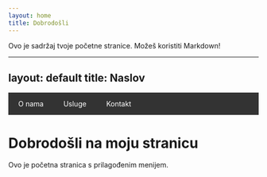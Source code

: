 ```yaml
---
layout: home
title: Dobrodošli
---
```


Ovo je sadržaj tvoje početne stranice. Možeš koristiti Markdown!

---
layout: default
title: Naslov
---

<!-- Navigacija -->
<style>
nav {
  background-color: #333;
  overflow: hidden;
}

nav ul {
  margin: 0;
  padding: 0;
  list-style: none;
  display: flex;
}

nav ul li {
  position: relative;
}

nav ul li a {
  display: block;
  padding: 14px 20px;
  color: white;
  text-decoration: none;
  background-color: #333;
}

nav ul li:hover > a {
  background-color: #111;
}

nav ul li ul {
  display: none;
  position: absolute;
  top: 48px;
  left: 0;
  background-color: #444;
  min-width: 160px;
  z-index: 1;
}

nav ul li:hover ul {
  display: block;
}

nav ul li ul li a {
  padding: 10px;
  background-color: #444;
}

nav ul li ul li a:hover {
  background-color: #555;
}
</style>

<nav>
  <ul>
    <li>
      <a href="#">O nama</a>
      <ul>
        <li><a href="#">Naš tim</a></li>
        <li><a href="#">Naša priča</a></li>
      </ul>
    </li>
    <li>
      <a href="#">Usluge</a>
      <ul>
        <li><a href="#">Web dizajn</a></li>
        <li><a href="#">SEO optimizacija</a></li>
      </ul>
    </li>
    <li>
      <a href="#">Kontakt</a>
      <ul>
        <li><a href="#">Lokacija</a></li>
        <li><a href="#">Piši nam</a></li>
      </ul>
    </li>
  </ul>
</nav>

<!-- Glavni sadržaj -->
<h1>Dobrodošli na moju stranicu</h1>
<p>Ovo je početna stranica s prilagođenim menijem.</p>

